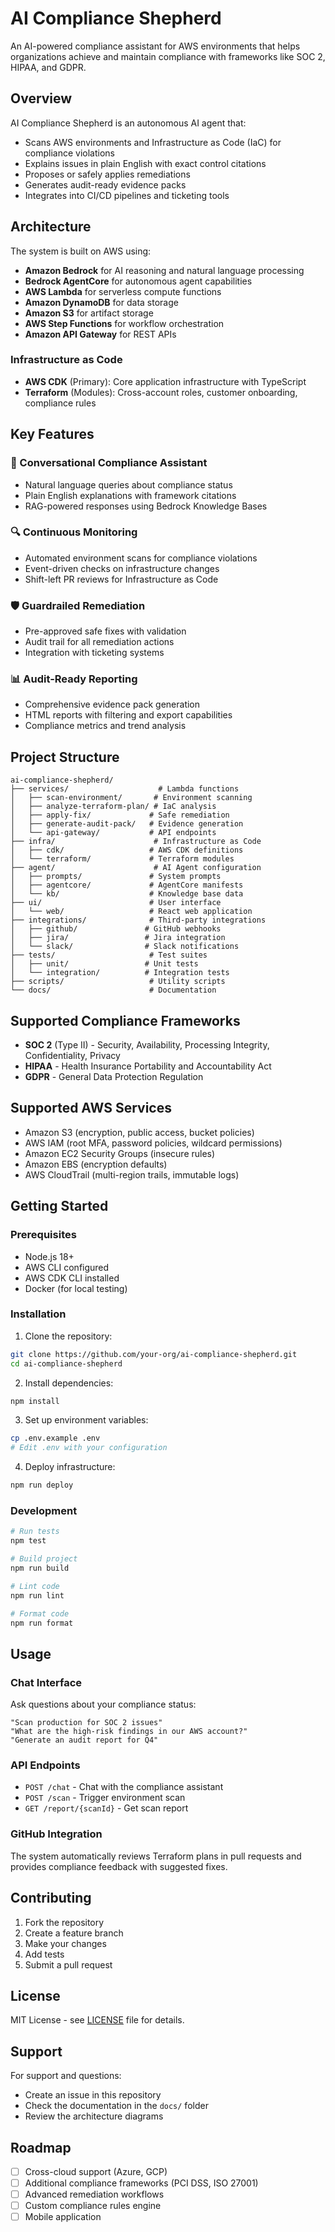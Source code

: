 # AI Compliance Shepherd

An AI-powered compliance assistant for AWS environments that helps organizations achieve and maintain compliance with frameworks like SOC 2, HIPAA, and GDPR.

## Overview

AI Compliance Shepherd is an autonomous AI agent that:
- Scans AWS environments and Infrastructure as Code (IaC) for compliance violations
- Explains issues in plain English with exact control citations
- Proposes or safely applies remediations
- Generates audit-ready evidence packs
- Integrates into CI/CD pipelines and ticketing tools

## Architecture

The system is built on AWS using:
- **Amazon Bedrock** for AI reasoning and natural language processing
- **Bedrock AgentCore** for autonomous agent capabilities
- **AWS Lambda** for serverless compute functions
- **Amazon DynamoDB** for data storage
- **Amazon S3** for artifact storage
- **AWS Step Functions** for workflow orchestration
- **Amazon API Gateway** for REST APIs

### Infrastructure as Code
- **AWS CDK** (Primary): Core application infrastructure with TypeScript
- **Terraform** (Modules): Cross-account roles, customer onboarding, compliance rules

## Key Features

### 🎯 Conversational Compliance Assistant
- Natural language queries about compliance status
- Plain English explanations with framework citations
- RAG-powered responses using Bedrock Knowledge Bases

### 🔍 Continuous Monitoring
- Automated environment scans for compliance violations
- Event-driven checks on infrastructure changes
- Shift-left PR reviews for Infrastructure as Code

### 🛡️ Guardrailed Remediation
- Pre-approved safe fixes with validation
- Audit trail for all remediation actions
- Integration with ticketing systems

### 📊 Audit-Ready Reporting
- Comprehensive evidence pack generation
- HTML reports with filtering and export capabilities
- Compliance metrics and trend analysis

## Project Structure

```
ai-compliance-shepherd/
├── services/                    # Lambda functions
│   ├── scan-environment/       # Environment scanning
│   ├── analyze-terraform-plan/ # IaC analysis
│   ├── apply-fix/             # Safe remediation
│   ├── generate-audit-pack/   # Evidence generation
│   └── api-gateway/           # API endpoints
├── infra/                      # Infrastructure as Code
│   ├── cdk/                   # AWS CDK definitions
│   └── terraform/             # Terraform modules
├── agent/                      # AI Agent configuration
│   ├── prompts/               # System prompts
│   ├── agentcore/             # AgentCore manifests
│   └── kb/                    # Knowledge base data
├── ui/                        # User interface
│   └── web/                   # React web application
├── integrations/              # Third-party integrations
│   ├── github/               # GitHub webhooks
│   ├── jira/                 # Jira integration
│   └── slack/                # Slack notifications
├── tests/                     # Test suites
│   ├── unit/                 # Unit tests
│   └── integration/          # Integration tests
├── scripts/                   # Utility scripts
└── docs/                      # Documentation
```

## Supported Compliance Frameworks

- **SOC 2** (Type II) - Security, Availability, Processing Integrity, Confidentiality, Privacy
- **HIPAA** - Health Insurance Portability and Accountability Act
- **GDPR** - General Data Protection Regulation

## Supported AWS Services

- Amazon S3 (encryption, public access, bucket policies)
- AWS IAM (root MFA, password policies, wildcard permissions)
- Amazon EC2 Security Groups (insecure rules)
- Amazon EBS (encryption defaults)
- AWS CloudTrail (multi-region trails, immutable logs)

## Getting Started

### Prerequisites

- Node.js 18+
- AWS CLI configured
- AWS CDK CLI installed
- Docker (for local testing)

### Installation

1. Clone the repository:
```bash
git clone https://github.com/your-org/ai-compliance-shepherd.git
cd ai-compliance-shepherd
```

2. Install dependencies:
```bash
npm install
```

3. Set up environment variables:
```bash
cp .env.example .env
# Edit .env with your configuration
```

4. Deploy infrastructure:
```bash
npm run deploy
```

### Development

```bash
# Run tests
npm test

# Build project
npm run build

# Lint code
npm run lint

# Format code
npm run format
```

## Usage

### Chat Interface

Ask questions about your compliance status:
```
"Scan production for SOC 2 issues"
"What are the high-risk findings in our AWS account?"
"Generate an audit report for Q4"
```

### API Endpoints

- `POST /chat` - Chat with the compliance assistant
- `POST /scan` - Trigger environment scan
- `GET /report/{scanId}` - Get scan report

### GitHub Integration

The system automatically reviews Terraform plans in pull requests and provides compliance feedback with suggested fixes.

## Contributing

1. Fork the repository
2. Create a feature branch
3. Make your changes
4. Add tests
5. Submit a pull request

## License

MIT License - see [LICENSE](LICENSE) file for details.

## Support

For support and questions:
- Create an issue in this repository
- Check the documentation in the `docs/` folder
- Review the architecture diagrams

## Roadmap

- [ ] Cross-cloud support (Azure, GCP)
- [ ] Additional compliance frameworks (PCI DSS, ISO 27001)
- [ ] Advanced remediation workflows
- [ ] Custom compliance rules engine
- [ ] Mobile application
